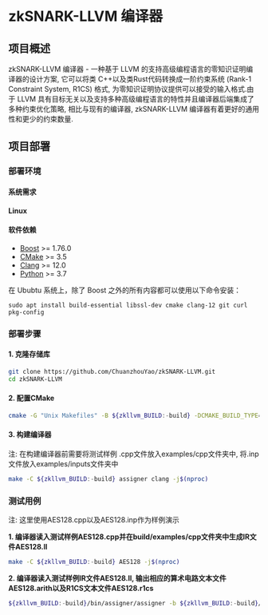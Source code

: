 # zkSNARK-LLVM 编译器



## 项目概述

zkSNARK-LLVM 编译器 - 一种基于 LLVM 的支持高级编程语言的零知识证明编译器的设计方案, 它可以将类 C++以及类Rust代码转换成一阶约束系统 (Rank-1 Constraint System, R1CS) 格式, 为零知识证明协议提供可以接受的输入格式.由于 LLVM 具有目标无关以及支持多种高级编程语言的特性并且编译器后端集成了多种约束优化策略, 相比与现有的编译器, zkSNARK-LLVM 编译器有着更好的通用性和更少的约束数量. 



## 项目部署

### 部署环境



#### 系统需求

#### Linux



#### 软件依赖

* [Boost](https://www.boost.org/) >= 1.76.0
* [CMake](https://cmake.org/) >= 3.5
* [Clang](https://clang.llvm.org/) >= 12.0
* [Python](https://www.python.org/) >= 3.7

在 Ububtu 系统上，除了 Boost 之外的所有内容都可以使用以下命令安装：

```
sudo apt install build-essential libssl-dev cmake clang-12 git curl pkg-config
```



### 部署步骤

#### **1. 克隆存储库**

```bash
git clone https://github.com/ChuanzhouYao/zkSNARK-LLVM.git
cd zkSNARK-LLVM
```

#### **2. 配置CMake**

```bash
cmake -G "Unix Makefiles" -B ${zkllvm_BUILD:-build} -DCMAKE_BUILD_TYPE=Release .
```
#### **3. 构建编译器**

注: 在构建编译器前需要将测试样例 .cpp文件放入examples/cpp文件夹中, 将.inp文件放入examples/inputs文件夹中

```bash
make -C ${zkllvm_BUILD:-build} assigner clang -j$(nproc)
```

### 测试用例

注: 这里使用AES128.cpp以及AES128.inp作为样例演示

**1. 编译器读入测试样例AES128.cpp并在build/examples/cpp文件夹中生成IR文件AES128.ll**

```bash
make -C ${zkllvm_BUILD:-build} AES128 -j$(nproc)
```

 **2. 编译器读入测试样例IR文件AES128.ll, 输出相应的算术电路文本文件AES128.arith以及R1CS文本文件AES128.r1cs**
```bash
${zkllvm_BUILD:-build}/bin/assigner/assigner -b ${zkllvm_BUILD:-build}/examples/cpp/AES128.ll -i examples/inputs/AES128.inp -c AES128.arith -o AES128.in -r AES128.r1cs
```
